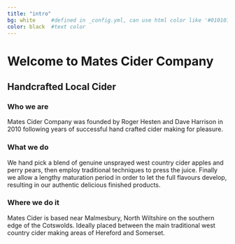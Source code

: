 ```yaml
---
title: "intro"
bg: white     #defined in _config.yml, can use html color like '#010101'
color: black  #text color
---
```


# Welcome to Mates Cider Company
## Handcrafted Local Cider

### Who we are

Mates Cider Company was founded by Roger Hesten and Dave Harrison in 2010 following years of successful hand crafted cider making for pleasure.

### What we do

We hand pick a blend of genuine unsprayed west country cider apples and perry pears, then employ traditional techniques to press the juice.
Finally we allow a lengthy maturation period in order to let the full flavours develop, resulting in our authentic delicious finished products.

### Where we do it

Mates Cider is based near Malmesbury, North Wiltshire on the southern edge of the Cotswolds.
Ideally placed between the main traditional west country cider making areas of Hereford and Somerset.
